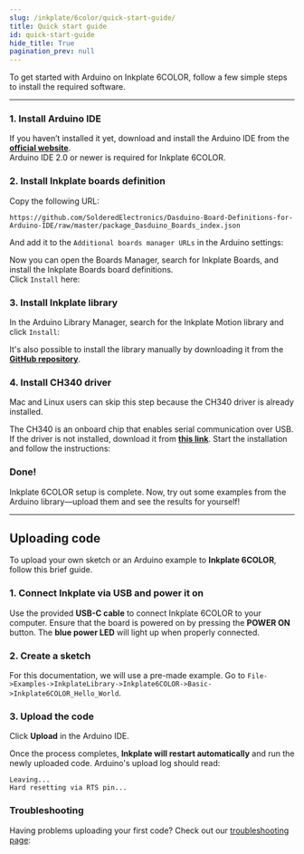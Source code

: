 ```yaml
---  
slug: /inkplate/6color/quick-start-guide/
title: Quick start guide  
id: quick-start-guide  
hide_title: True  
pagination_prev: null  
---  
```

<SectionTitle title="Quick start guide" backgroundImage="/img/arduino_bg.jpg" />

To get started with Arduino on Inkplate 6COLOR, follow a few simple steps to install the required software.

---

### 1. Install Arduino IDE

If you haven’t installed it yet, download and install the Arduino IDE from the **[official website](https://www.arduino.cc/en/software)**.  
<WarningBox>Arduino IDE 2.0 or newer is required for Inkplate 6COLOR.</WarningBox>

<CenteredImage src="/img/inkplate10/arduino_ide.png" alt="Install Arduino IDE" caption="Arduino IDE 2.0" width="600px" />

### 2. Install Inkplate boards definition

Copy the following URL:

```
https://github.com/SolderedElectronics/Dasduino-Board-Definitions-for-Arduino-IDE/raw/master/package_Dasduino_Boards_index.json
```

And add it to the `Additional boards manager URLs` in the Arduino settings:

<CenteredImage src="/img/inkplate10/add_board_def.png" alt="Add Inkplate to Arduino boards Manager" caption="Adding the Inkplate boards link to Arduino IDE" width="600px" />

Now you can open the Boards Manager, search for Inkplate Boards, and install the Inkplate Boards board definitions.  
Click `Install` here:  
<CenteredImage src="/img/inkplate10/install_board.png" alt="Install Inkplate boards" caption="Adding Inkplate boards to Arduino IDE" width="400px" />

### 3. Install Inkplate library

In the Arduino Library Manager, search for the Inkplate Motion library and click `Install`:  
<CenteredImage src="/img/inkplate10/install_lib.png" alt="Install Inkplate library" caption="Installing Inkplate library" width="400px" />

<InfoBox>It's also possible to install the library manually by downloading it from the [**GitHub repository**](https://github.com/SolderedElectronics/Inkplate-Arduino-library).</InfoBox>

### 4. Install CH340 driver

<InfoBox>Mac and Linux users can skip this step because the CH340 driver is already installed.</InfoBox>

The CH340 is an onboard chip that enables serial communication over USB. If the driver is not installed, download it from **[this link](https://soldered.com/productdata/2023/02/CH34x_Install_Windows_v3_4.zip)**. Start the installation and follow the instructions:  
<CenteredImage src="/img/inkplate10/ch340.png" alt="Install CH340 Driver" caption="Installing the CH340 Driver on Windows" width="350px" />

### Done!

Inkplate 6COLOR setup is complete. Now, try out some examples from the Arduino library—upload them and see the results for yourself!

---

## Uploading code

To upload your own sketch or an Arduino example to **Inkplate 6COLOR**, follow this brief guide.

### 1. Connect Inkplate via USB and power it on

Use the provided **USB-C cable** to connect Inkplate 6COLOR to your computer. Ensure that the board is powered on by pressing the **POWER ON** button. The **blue power LED** will light up when properly connected.

<CenteredImage src="/img/inkplate10/10_usb_connect.png" alt="Inkplate 6COLOR onboard USB-C connector" caption="Inkplate 6COLOR onboard USB-C connector" width="500px" />

<CenteredImage src="/img/inkplate10/10_power_button.png" alt="Inkplate 6COLOR onboard POWER button" caption="Inkplate 6COLOR onboard POWER button" width="500px" />

### 2. Create a sketch

For this documentation, we will use a pre-made example. Go to `File->Examples->InkplateLibrary->Inkplate6COLOR->Basic->Inkplate6COLOR_Hello_World`.

<CenteredImage src="/img/6color/arduino_sketch.png" alt="Selecting a basic example for Inkplate 6COLOR" caption="Selecting a basic example for Inkplate 6COLOR" width="700px" />

### 3. Upload the code

Click **Upload** in the Arduino IDE.

<CenteredImage src="/img/6color/helloworld.png" alt="Arduino IDE Upload Button" caption="Arduino IDE Upload Button" width="500px" />

Once the process completes, **Inkplate will restart automatically** and run the newly uploaded code. Arduino's upload log should read:
```
Leaving...
Hard resetting via RTS pin...
```

### Troubleshooting

Having problems uploading your first code? Check out our [troubleshooting page](/documentation/inkplate/6color/faq-troubleshooting/):